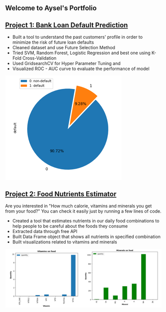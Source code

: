 ## Welcome to Aysel's Portfolio

## [Project 1: Bank Loan Default Prediction](https://github.com/JafarzadeAysel/Bank_Loan_Default_Prediction) 
* Built a tool to understand the past customers' profile in order to minimize the risk of future loan defaults
* Cleaned dataset and use Future Selection Method
* Tried SVM, Random Forest, Logistic Regression and best one using K-Fold Cross-Validation
* Used GridsearchCV for Hyper Parameter Tuning and
* Visualized ROC - AUC curve to evaluate the performance of model

![](/images/image_2022-01-28_044546.png)


## [Project 2: Food Nutrients Estimator](https://github.com/JafarzadeAysel/Nutrients_In_Our_Food) 
Are you interested in "How much calorie, vitamins and minerals you get from your food?" You can check it easily just by running a few lines of code.
* Created a tool that estimates nutrients in our daily food combinations to help people to be careful about the foods they consume
* Extracted data through free API
* Built Data Frame object that shows all nutrients in specified combination
* Built visualizations related to vitamins and minerals

![](/images/vitamin%20and%20minerals.jpg)




